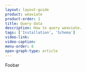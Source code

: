```yaml
---
layout: layout-guide
product: weaviate
product-order: 1
title: Query data
description: How to query weaviate.
tags: ['Installation', 'Schema']
video-link:
video-caption:
menu-order: 6
open-graph-type: article
---
```


Foobar